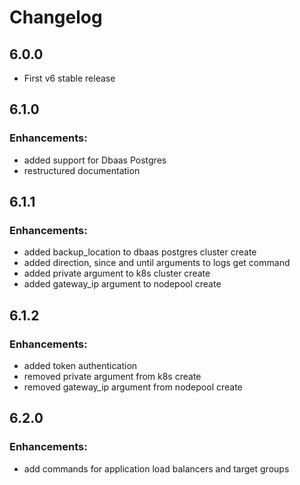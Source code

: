 # Changelog

## 6.0.0

* First v6 stable release

## 6.1.0

### Enhancements:

* added support for Dbaas Postgres
* restructured documentation

## 6.1.1

### Enhancements:

* added backup_location to dbaas postgres cluster create
* added direction, since and until arguments to logs get command
* added private argument to k8s cluster create
* added gateway_ip argument to nodepool create

## 6.1.2

### Enhancements:

* added token authentication
* removed private argument from k8s create
* removed gateway_ip argument from nodepool create

## 6.2.0

### Enhancements:

* add commands for application load balancers and target groups
